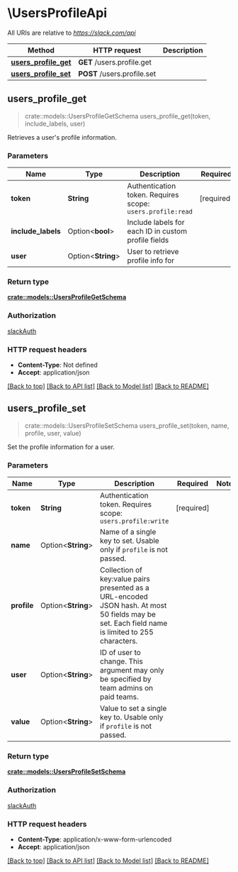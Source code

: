 # \UsersProfileApi

All URIs are relative to *https://slack.com/api*

Method | HTTP request | Description
------------- | ------------- | -------------
[**users_profile_get**](UsersProfileApi.md#users_profile_get) | **GET** /users.profile.get | 
[**users_profile_set**](UsersProfileApi.md#users_profile_set) | **POST** /users.profile.set | 



## users_profile_get

> crate::models::UsersProfileGetSchema users_profile_get(token, include_labels, user)


Retrieves a user's profile information.

### Parameters


Name | Type | Description  | Required | Notes
------------- | ------------- | ------------- | ------------- | -------------
**token** | **String** | Authentication token. Requires scope: `users.profile:read` | [required] |
**include_labels** | Option<**bool**> | Include labels for each ID in custom profile fields |  |
**user** | Option<**String**> | User to retrieve profile info for |  |

### Return type

[**crate::models::UsersProfileGetSchema**](users_profile_get_schema.md)

### Authorization

[slackAuth](../README.md#slackAuth)

### HTTP request headers

- **Content-Type**: Not defined
- **Accept**: application/json

[[Back to top]](#) [[Back to API list]](../README.md#documentation-for-api-endpoints) [[Back to Model list]](../README.md#documentation-for-models) [[Back to README]](../README.md)


## users_profile_set

> crate::models::UsersProfileSetSchema users_profile_set(token, name, profile, user, value)


Set the profile information for a user.

### Parameters


Name | Type | Description  | Required | Notes
------------- | ------------- | ------------- | ------------- | -------------
**token** | **String** | Authentication token. Requires scope: `users.profile:write` | [required] |
**name** | Option<**String**> | Name of a single key to set. Usable only if `profile` is not passed. |  |
**profile** | Option<**String**> | Collection of key:value pairs presented as a URL-encoded JSON hash. At most 50 fields may be set. Each field name is limited to 255 characters. |  |
**user** | Option<**String**> | ID of user to change. This argument may only be specified by team admins on paid teams. |  |
**value** | Option<**String**> | Value to set a single key to. Usable only if `profile` is not passed. |  |

### Return type

[**crate::models::UsersProfileSetSchema**](users_profile_set_schema.md)

### Authorization

[slackAuth](../README.md#slackAuth)

### HTTP request headers

- **Content-Type**: application/x-www-form-urlencoded
- **Accept**: application/json

[[Back to top]](#) [[Back to API list]](../README.md#documentation-for-api-endpoints) [[Back to Model list]](../README.md#documentation-for-models) [[Back to README]](../README.md)

